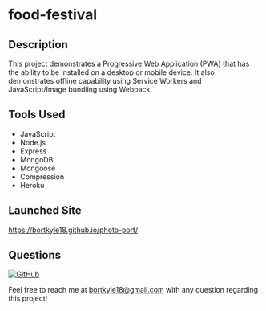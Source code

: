 # food-festival

## Description 

This project demonstrates a Progressive Web Application (PWA) that has the ability to be installed on a desktop or mobile device. It also demonstrates offline capability using Service Workers and JavaScript/Image bundling using Webpack.

## Tools Used

- JavaScript
- Node.js
- Express
- MongoDB
- Mongoose
- Compression
- Heroku

## Launched Site

https://bortkyle18.github.io/photo-port/

## Questions

[![GitHub](https://img.shields.io/badge/My%20GitHub-Click%20Here!-blueviolet?style=plastic&logo=GitHub)](https://github.com/bortkyle18) 

Feel free to reach me at bortkyle18@gmail.com with any question regarding this project!
